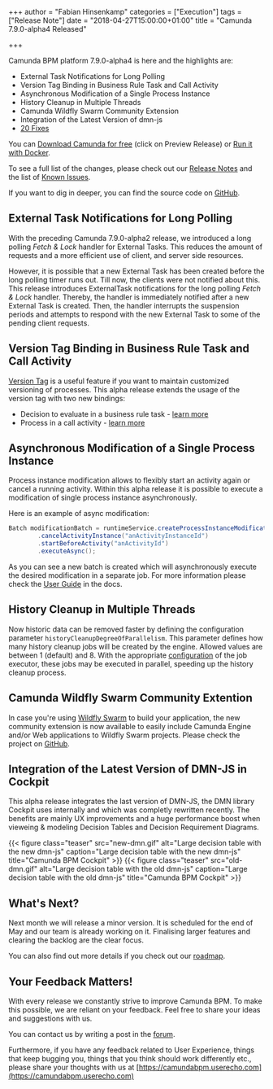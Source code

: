 +++
author = "Fabian Hinsenkamp"
categories = ["Execution"]
tags = ["Release Note"]
date = "2018-04-27T15:00:00+01:00"
title = "Camunda 7.9.0-alpha4 Released"

+++

Camunda BPM platform 7.9.0-alpha4 is here and the highlights are:

* External Task Notifications for Long Polling
* Version Tag Binding in Business Rule Task and Call Activity
* Asynchronous Modification of a Single Process Instance
* History Cleanup in Multiple Threads
* Camunda Wildfly Swarm Community Extension
* Integration of the Latest Version of dmn-js
* [20 Fixes](https://jira.camunda.com/issues/?jql=issuetype%20%3D%20%22Bug%20Report%22%20AND%20fixVersion%20%3D%207.9.0-alpha4)

You can [Download Camunda for free](https://camunda.com/download/) (click on Preview Release) or [Run it with Docker](https://hub.docker.com/r/camunda/camunda-bpm-platform/).


To see a full list of the changes, please check out our [Release Notes](https://jira.camunda.com/secure/ReleaseNote.jspa?projectId=10230&version=15304)
and the list of [Known Issues](https://jira.camunda.com/issues/?jql=affectedVersion%20%3D%207.9.0-alpha4).


If you want to dig in deeper, you can find the source code on [GitHub](https://github.com/camunda/camunda-bpm-platform/releases/tag/7.9.0-alpha4).

## External Task Notifications for Long Polling

With the preceding Camunda 7.9.0-alpha2 release, we introduced a long polling _Fetch & Lock_ handler for External Tasks. This reduces the amount of requests and a more efficient use of client, and server side resources.

However, it is possible that a new External Task has been created before the long polling timer runs out. Till now, the clients were not notified about this. This release introduces ExternalTask notifications for the long polling _Fetch & Lock_ handler. Thereby, the handler is immediately notified after a new External Task is created. Then, the handler interrupts the suspension periods and attempts to respond with the new External Task to some of the pending client requests.

## Version Tag Binding in Business Rule Task and Call Activity

[Version Tag](https://docs.camunda.org/manual/latest/user-guide/process-engine/process-versioning/#version-tag) is a useful feature if you want to maintain customized versioning of processes.
This alpha release extends the usage of the version tag with two new bindings:
* Decision to evaluate in a business rule task - [learn more](https://docs.camunda.org/manual/latest/reference/bpmn20/subprocesses/call-activity/#calledelement-binding)
* Process in a call activity - [learn more](https://docs.camunda.org/manual/latest/reference/bpmn20/tasks/business-rule-task/#using-camunda-dmn-engine)


## Asynchronous Modification of a Single Process Instance

Process instance modification allows to flexibly start an activity again or cancel a running activity.
Within this alpha release it is possible to execute a modification of single process instance asynchronously.

Here is an example of async modification:
```java
Batch modificationBatch = runtimeService.createProcessInstanceModification(processInstanceId)
        .cancelActivityInstance("anActivityInstanceId")
        .startBeforeActivity("anActivityId")
        .executeAsync();
```		
As you can see a new batch is created which will asynchronously execute the desired modification in a separate job. For more information please check the [User Guide](https://docs.camunda.org/manual/latest/user-guide/process-engine/process-instance-modification/#asynchronous-modification-of-a-process-instance) in the docs.

## History Cleanup in Multiple Threads

Now historic data can be removed faster by defining the configuration parameter `historyCleanupDegreeOfParallelism`.
This parameter defines how many history cleanup jobs will be created by the engine. Allowed values are between 1 (default) and 8.
With the appropriate [configuration](https://docs.camunda.org/manual/7.8/reference/deployment-descriptors/tags/job-executor/) of the job executor, these jobs may be executed in parallel, speeding up the history cleanup process.

## Camunda Wildfly Swarm Community Extention

In case you're using [Wildfly Swarm](http://wildfly-swarm.io/) to build your application, the new community extension is now available to easily include Camunda Engine and/or 
Web applications to Wildfly Swarm projects. Please check the project on [GitHub](https://github.com/camunda/camunda-bpm-wildfly-swarm).

## Integration of the Latest Version of DMN-JS in Cockpit

This alpha release integrates the last version of DMN-JS, the DMN library Cockpit uses internally and which was completly rewritten recently. The benefits are mainly UX improvements and 
a huge performance boost when vieweing & modeling Decision Tables and Decision Requirement Diagrams. 

{{< figure class="teaser" src="new-dmn.gif" alt="Large decision table with the new dmn-js" caption="Large decision table with the new dmn-js" title="Camunda BPM Cockpit" >}}
{{< figure class="teaser" src="old-dmn.gif" alt="Large decision table with the old dmn-js" caption="Large decision table with the old dmn-js" title="Camunda BPM Cockpit" >}}


## What's Next?

Next month we will release a minor version. It is scheduled for the end of May and our team is already working on it. Finalising larger features and clearing the backlog are the clear focus.

You can also find out more details if you check out our [roadmap](https://camunda.com/learn/community/#roadmap).



## Your Feedback Matters!

With every release we constantly strive to improve Camunda BPM. To make this possible, we are reliant on your feedback. Feel free to share your ideas and suggestions with us.

You can contact us by writing a post in the [forum](https://forum.camunda.org/).

Furthermore, if you have any feedback related to User Experience, things that keep bugging you, things that you think should work differently etc., please share your thoughts with us at [https://camundabpm.userecho.com](https://camundabpm.userecho.com)
